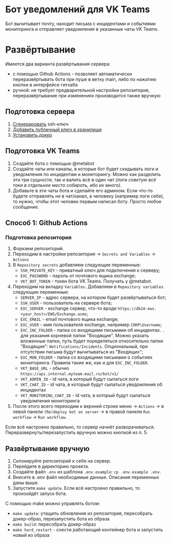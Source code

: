 # Бот уведомлений для VK Teams
Бот вычитывает почту, находит письма с инцидентами и событиями мониторинга 
и отправляет уведомления в указанные чаты VK Teams.

# Развёртывание
Имеется два варианта развёртывания сервера:
- с помощью Github Actions - позволяет автоматически переразвёртывать бота 
при пуше в ветку main, либо по нажатию кнопки в интерфейсе гитхаба
- ручной: не требует предварительной настройки репозитория, 
переразвёртывание при изменениях производится также вручную

## Подготовка сервера
1. [Сгенерировать](https://docs.selectel.ru/servers-and-infrastructure/dedicated/manage/create-and-place-ssh-key/#create-ssh-key) ssh-ключ
2. [Добавить публичный ключ в хранилище](https://docs.selectel.ru/servers-and-infrastructure/dedicated/manage/create-and-place-ssh-key/#place-ssh-key-on-dedicated-server-without-os-reinstallation)
3. [Установить докер](https://help.reg.ru/support/servery-vps/oblachnyye-servery/ustanovka-programmnogo-obespecheniya/kak-ustanovit-docker-na-ubuntu#1)

## Подготовка VK Teams
1. Создайте бота с помощью @metabot
2. Создайте чаты или каналы, в которые бот будет скидывать логи и уведомления 
по инцидентам и мониторингу. Можно как разделить эти три сущности, так и валить всё 
в один чат _(логи советую всё таки в отдельное место собирать, ибо их много)_.
3. Добавьте в эти чаты бота и сделайте его админом. Если что-то будете отправлять не в чат/канал, а человеку (например логи себе), то нужно, чтобы этот человек первым написал боту. Просто любое сообщение. 


## Способ 1: Github Actions
### Подготовка репозитория
1. Форкаем репозиторий.
2. Переходим в настройки репозитория → `Secrets and Variables` → `Actions`
3. В `Repository secrets` добавляем следующие переменные:
    - `SSH_PRIVATE_KEY` - приватный ключ для подключения к серверу;
    - `EXC_PASSWORD` - пароль от почтового ящика exchange;
    - `VKT_BOT_TOKEN` - токен бота VK Teams. Получать у @metabot.
4. Переходим на вкладку `Variables`. Добавляем в `Repository variables` следующие переменные:
    - `SERVER_IP` - адрес сервера, на котором будет развёртываться бот;
    - `SSH_USER` - пользователь на сервере бота;
    - `EXC_SERVER` - exchange сервер, что-то вроде `https://db24-ews.<your_host>/EWS/Exchange.asmx`;
    - `EXC_EMAIL` - email почтового ящика exchange;
    - `EXC_USER` - имя пользователя exchange, например `CORP\Username`;
    - `EXC_INC_FOLDER` - папка со входящими письмами об инцидентах. `.` для указания корневой папки "Входящие". Можно указать вложенные папки, путь будет поределяться относительно папки "Входящие": `Notifications/Incidents`. 
Опциональный, при отсутствии письма будут вычитываться из "Входящих";
    - `EXC_MON_FOLDER` - папка со входящими письмами о событиях мониторинга. Правила такие же, как и для `EXC_INC_FOLDER`.
    - `VKT_BASE_URL` - обычно `https://api.internal.myteam.mail.ru/bot/v1/`
    - `VKT_ADMIN_ID` - id чата, в который будут сыпаться логи
    - `VKT_CHAT_ID` - id чата, в который будут сыпаться уведомления об инцидентах
    - `VKT_MONITORING_CHAT_ID` - id чата, в который будут сыпаться уведомления мониторинга
5. После этого всего переходим к верхней строке меню → `Actions` → в левой панели `(Re)deploy bot on server` →
в правой панели `Run workflow` → `Run workflow`.

Если всё настроено правильно, то сервер начнёт разворачиваться. Переразвернуть/перезапустить вручную можно кнопкой из п. 5.

## Развёртывание вручную
1. Склонируйте репозиторий к себе на сервер.
2. Перейдите в директорию проекта.
3. Создайте файл `.env` из шаблона `.env.example`: `cp .env.example .env`.
4. Внесите в .env файл необходимые данные. Описания переменных даны выше.
5. Запустите `make update`. Если всё настроено правильно, то произойдёт запуск бота.

С помощью make можно управлять ботом:
- `make update`: утащить обновления из репозитория, пересобрать докер-образ, перезапустить бота из образа
- `make build`: пересобрать докер-образ
- `make hard_restart` - снести работающий контейнер бота и запустить новый из образа